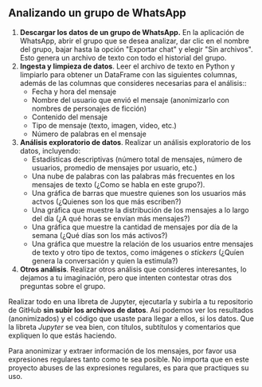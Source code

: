 ## Analizando un grupo de WhatsApp

1. **Descargar los datos de un grupo de WhatsApp.** En la aplicación de WhatsApp, abrir el grupo que se desea analizar, dar clic en el nombre del grupo, bajar hasta la opción "Exportar chat" y elegir "Sin archivos". Esto genera un archivo de texto con todo el historial del grupo.
2. **Ingesta y limpieza de datos**. Leer el archivo de texto en Python y limpiarlo para obtener un DataFrame con las siguientes columnas, además de las columnas que consideres necesarias para el análisis::
   - Fecha y hora del mensaje
   - Nombre del usuario que envió el mensaje (anonimizarlo con nombres de personajes de ficción)
   - Contenido del mensaje
   - Tipo de mensaje (texto, imagen, video, etc.)
   - Número de palabras en el mensaje
3. **Análisis exploratorio de datos**. Realizar un análisis exploratorio de los datos, incluyendo:
   - Estadísticas descriptivas (número total de mensajes, número de usuarios, promedio de mensajes por usuario, etc.)
   - Una nube de palabras con las palabras más frecuentes en los mensajes de texto (¿Como se habla en este grupo?).
   - Una gráfica de barras que muestre quienes son los usuarios más actvos (¿Quienes son los que más escriben?)
   - Una gráfica que muestre la distribución de los mensajes a lo largo del día (¿A qué horas se envían más mensajes?)
   - Una gráfica que muestre la cantidad de mensajes por día de la semana (¿Qué días son los más activos?)
   - Una gráfica que muestre la relación de los usuarios entre mensajes de texto y otro tipo de textos, como imágenes o *stickers* (¿Quíen genera la conversación y quien la estimula?)
4. **Otros análisis**. Realizar otros análisis que consideres interesantes, lo dejamos a tu imaginación, pero que intenten contestar otras dos preguntas sobre el grupo.

Realizar todo en una libreta de Jupyter, ejecutarla y subirla a tu repositorio de GitHub **sin subir los archivos de datos**. Así podemos ver los resultados (anonimizados) y el código que usaste para llegar a ellos, si los datos. Que la libreta *Jupyter* se vea bien, con títulos, subtítulos y comentarios que expliquen lo que estás haciendo.

Para anonimizar y extraer información de los mensajes, por favor usa expresiones regulares tanto como te sea posible. No importa que en este proyecto abuses de las expresiones regulares, es para que practiques su uso.
